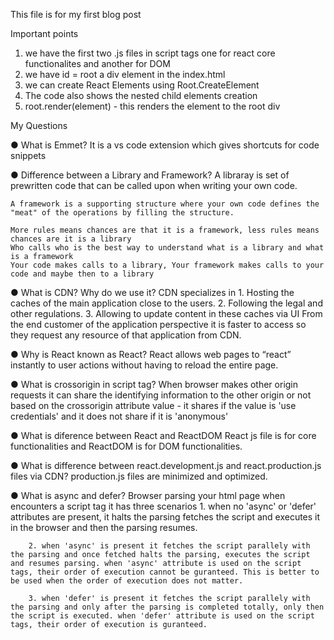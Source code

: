 
This file is for my first blog post

Important points 

1. we have the first two .js files in script tags one for react core functionalites and another for DOM
2. we have id = root a div element in the index.html
3. we can create React Elements using Root.CreateElement
4. The code also shows the nested child elements creation
5. root.render(element) - this renders the element to the root div

My Questions

● What is Emmet?
    It is a vs code extension which gives shortcuts for code snippets

● Difference between a Library and Framework?
    A libraray is set of prewritten code that can be called upon when writing your own code.

    A framework is a supporting structure where your own code defines the "meat" of the operations by filling the structure.

    More rules means chances are that it is a framework, less rules means chances are it is a library
    Who calls who is the best way to understand what is a library and what is a framework
    Your code makes calls to a library, Your framework makes calls to your code and maybe then to a library

● What is CDN? Why do we use it?
    CDN specializes in
        1. Hosting the caches of the main application close to the users.
        2. Following the legal and other regulations.
        3. Allowing to update content in these caches via UI
    From the end customer of the application perspective it is faster to access so they request any resource of that application from CDN.

● Why is React known as React?
    React allows web pages to “react” instantly to user actions without having to reload the entire page.

● What is crossorigin in script tag?
    When browser makes other origin requests
    it can share the identifying information to the other origin or not based on the crossorigin attribute value - it shares if the value is 'use credentials' and it does not share if it is 'anonymous'

● What is diference between React and ReactDOM
    React js file is for core functionalities and ReactDOM is for DOM functionalities.

● What is difference between react.development.js and react.production.js files via CDN?
    production.js files are minimized and optimized.

● What is async and defer?
    Browser parsing your html page when encounters a script tag it has three scenarios
        1. when no 'async' or 'defer' attributes are present, it halts the parsing fetches the script and    executes it in the browser and then the parsing resumes.

        2. when 'async' is present it fetches the script parallely with the parsing and once fetched halts the parsing, executes the script and resumes parsing. when 'async' attribute is used on the script tags, their order of execution cannot be guranteed. This is better to be used when the order of execution does not matter.

        3. when 'defer' is present it fetches the script parallely with the parsing and only after the parsing is completed totally, only then the script is executed. when 'defer' attribute is used on the script tags, their order of execution is guranteed.


